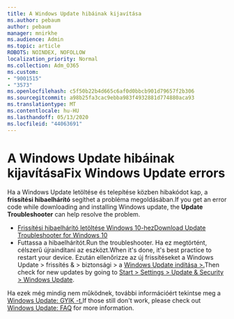 ```yaml
---
title: A Windows Update hibáinak kijavítása
ms.author: pebaum
author: pebaum
manager: mnirkhe
ms.audience: Admin
ms.topic: article
ROBOTS: NOINDEX, NOFOLLOW
localization_priority: Normal
ms.collection: Adm_O365
ms.custom:
- "9001515"
- "3573"
ms.openlocfilehash: c5f50b22b4d665c6af0d0bbcb901d79657f2b306
ms.sourcegitcommit: a98b25fa3cac9ebba983f4932881d774880aca93
ms.translationtype: MT
ms.contentlocale: hu-HU
ms.lasthandoff: 05/13/2020
ms.locfileid: "44063691"
---
```

# <a name="fix-windows-update-errors"></a><span data-ttu-id="9efb3-102">A Windows Update hibáinak kijavítása</span><span class="sxs-lookup"><span data-stu-id="9efb3-102">Fix Windows Update errors</span></span>

<span data-ttu-id="9efb3-103">Ha a Windows Update letöltése és telepítése közben hibakódot kap, a **frissítési hibaelhárító** segíthet a probléma megoldásában.</span><span class="sxs-lookup"><span data-stu-id="9efb3-103">If you get an error code while downloading and installing Windows update, the **Update Troubleshooter** can help resolve the problem.</span></span>

- [<span data-ttu-id="9efb3-104">Frissítési hibaelhárító letöltése Windows 10-hez</span><span class="sxs-lookup"><span data-stu-id="9efb3-104">Download Update Troubleshooter for Windows 10</span></span>](https://support.microsoft.com/help/4027322/windows-update-troubleshooter)
- <span data-ttu-id="9efb3-105">Futtassa a hibaelhárítót.</span><span class="sxs-lookup"><span data-stu-id="9efb3-105">Run the troubleshooter.</span></span> <span data-ttu-id="9efb3-106">Ha ez megtörtént, célszerű újraindítani az eszközt.</span><span class="sxs-lookup"><span data-stu-id="9efb3-106">When it's done, it's best practice to restart your device.</span></span> <span data-ttu-id="9efb3-107">Ezután ellenőrizze az új frissítéseket a Windows Update > frissítés & > biztonsági > a [Windows Update indítása >.](ms-settings:windowsupdate)</span><span class="sxs-lookup"><span data-stu-id="9efb3-107">Then check for new updates by going to [Start > Settings > Update & Security > Windows Update](ms-settings:windowsupdate).</span></span>

<span data-ttu-id="9efb3-108">Ha ezek még mindig nem működnek, további információért tekintse meg a [Windows Update: GYIK -t.](https://support.microsoft.com/help/12373/windows-update-faq)</span><span class="sxs-lookup"><span data-stu-id="9efb3-108">If those still don't work, please check out [Windows Update: FAQ](https://support.microsoft.com/help/12373/windows-update-faq) for more information.</span></span>
